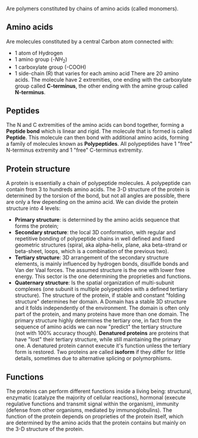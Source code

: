 Are polymers constituted by chains of amino acids (called monomers). 
## Amino acids 
Are molecules constituted by a central Carbon atom connected with:
- 1 atom of Hydrogen
- 1 amino group (-$NH_2$)
- 1 carboxylate group (-COOH)
- 1 side-chain (R) that varies for each amino acid
There are 20 amino acids. The molecule have 2 extremities, one ending with the carboxylate group called **C-terminus**, the other ending with the amine group called **N-terminus**. 

## Peptides
The N and C extremities of the amino acids can bond together, forming a **Peptide bond** which is linear and rigid. The molecule that is formed is called **Peptide**. This molecule can then bond with additional amino acids, forming a family of molecules known as **Polypeptides**. All polypeptides have 1 "free" N-terminus extremity and 1 "free" C-terminus extremity.

## Protein structure
A protein is essentially a chain of polypeptide molecules. A polypeptide can contain from 3 to hundreds amino acids. The 3-D structure of the protein is determined by the torsion of the bond, but not all angles are possible, there are only a few depending on the amino acid.
We can divide the protein structure into 4 levels:
- **Primary structure**: is determined by the amino acids sequence that forms the protein;
- **Secondary structure**: the local 3D conformation, with regular and repetitive bonding of polypeptide chains in well defined and fixed geometric structures (spiral, aka alpha-helix, plane, aka beta-strand or beta-sheet, loops, which is a combination of the previous two).
- **Tertiary structure**: 3D arrangement of the secondary structure elements, is mainly influenced by hydrogen bonds, disulfide bonds and Van der Vaal forces. The assumed structure is the one with lower free energy. This sector is the one determining the proprieties and functions.
- **Quaternary structure**: Is the spatial organization of multi-subunit complexes (one subunit is multiple polypeptides with a defined tertiary structure).
The structure of the protein, if stable and constant "folding structure" determines her domain. A Domain has a stable 3D structure and it folds independently of the environment. The domain is often only part of the protein, and many proteins have more than one domain. 
The primary structure highly determines the tertiary one, in fact from the sequence of amino acids we can now "predict" the tertiary structure (not with 100% accuracy though).
**Denatured proteins** are proteins that have "lost" their tertiary structure, while still maintaining the primary one. A denatured protein cannot execute it's function unless the tertiary form is restored. 
Two proteins are called **isoform** if they differ for little details, sometimes due to alternative splicing or polymorphisms.

## Functions
The proteins can perform different functions inside a living being: structural, enzymatic (catalyze the majority of cellular reactions), hormonal (execute regulative functions and transmit signal within the organism), immunity (defense from other organisms, mediated by immunoglobulins).
The function of the protein depends on proprieties of the protein itself, which are determined by the amino acids that the protein contains but mainly on the 3-D structure of the protein.